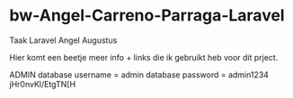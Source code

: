 # bw-Angel-Carreno-Parraga-Laravel
 Taak Laravel Angel Augustus

 Hier komt een beetje meer info + links die ik gebruikt heb voor dit prject.

ADMIN
database username = admin
database password = admin1234  jHr0nvKl/EtgTN[H
 
